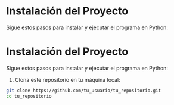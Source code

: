 # Instalación del Proyecto

Sigue estos pasos para instalar y ejecutar el programa en Python:

# Instalación del Proyecto

Sigue estos pasos para instalar y ejecutar el programa en Python:

1. Clona este repositorio en tu máquina local:

```bash
git clone https://github.com/tu_usuario/tu_repositorio.git
cd tu_repositorio

```

